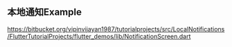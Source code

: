 ## 本地通知Example
https://bitbucket.org/vipinvijayan1987/tutorialprojects/src/LocalNotifications/FlutterTutorialProjects/flutter_demos/lib/NotificationScreen.dart